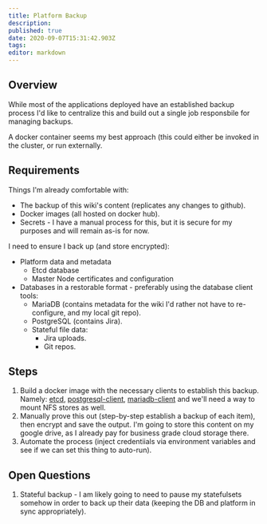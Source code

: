 ```yaml
---
title: Platform Backup
description: 
published: true
date: 2020-09-07T15:31:42.903Z
tags: 
editor: markdown
---
```


## Overview
While most of the applications deployed have an established backup process I'd like to centralize this and build out a single job responsbile for managing backups.

A docker container seems my best approach (this could either be invoked in the cluster, or run externally. 

## Requirements
Things I'm already comfortable with:
* The backup of this wiki's content (replicates any changes to github). 
* Docker images (all hosted on docker hub).
* Secrets - I have a manual process for this, but it is secure for my purposes and will remain as-is for now. 

I need to ensure I back up (and store encrypted):
* Platform data and metadata
  * Etcd database
  * Master Node certificates and configuration
* Databases in a restorable format - preferably using the database client tools:
  * MariaDB (contains metadata for the wiki I'd rather not have to re-configure, and my local git repo).
  * PostgreSQL (contains Jira).
  * Stateful file data:
  	* Jira uploads.
    * Git repos.
    
## Steps
1. Build a docker image with the necessary clients to establish this backup. Namely: [etcd](https://etcd.io/docs/v3.4.0/op-guide/recovery/), [postgresql-client](https://www.postgresql.org/docs/current/backup.html), [mariadb-client](https://mariadb.com/kb/en/backup-and-restore-overview/) and we'll need a way to mount NFS stores as well. 
2. Manually prove this out (step-by-step establish a backup of each item), then encrypt and save the output. I'm going to store this content on my google drive, as I already pay for business grade cloud storage there.
3. Automate the process (inject credentiials via environment variables and see if we can set this thing to auto-run).

## Open Questions
1. Stateful backup - I am likely going to need to pause my statefulsets somehow in order to back up their data (keeping the DB and platform in sync appropriately).

  
